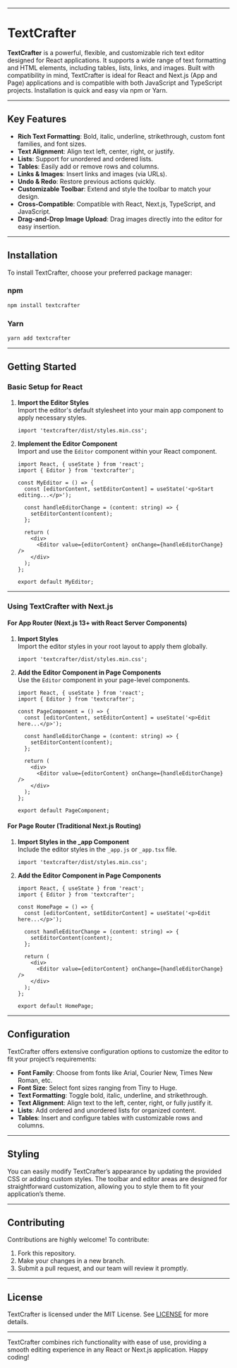 
---

# TextCrafter

**TextCrafter** is a powerful, flexible, and customizable rich text editor designed for React applications. It supports a wide range of text formatting and HTML elements, including tables, lists, links, and images. Built with compatibility in mind, TextCrafter is ideal for React and Next.js (App and Page) applications and is compatible with both JavaScript and TypeScript projects. Installation is quick and easy via npm or Yarn.

---

## Key Features

- **Rich Text Formatting**: Bold, italic, underline, strikethrough, custom font families, and font sizes.
- **Text Alignment**: Align text left, center, right, or justify.
- **Lists**: Support for unordered and ordered lists.
- **Tables**: Easily add or remove rows and columns.
- **Links & Images**: Insert links and images (via URLs).
- **Undo & Redo**: Restore previous actions quickly.
- **Customizable Toolbar**: Extend and style the toolbar to match your design.
- **Cross-Compatible**: Compatible with React, Next.js, TypeScript, and JavaScript.
- **Drag-and-Drop Image Upload**: Drag images directly into the editor for easy insertion.

---

## Installation

To install TextCrafter, choose your preferred package manager:

### npm
```bash
npm install textcrafter
```

### Yarn
```bash
yarn add textcrafter
```

---

## Getting Started

### Basic Setup for React

1. **Import the Editor Styles**  
   Import the editor's default stylesheet into your main app component to apply necessary styles.

   ```tsx
   import 'textcrafter/dist/styles.min.css';
   ```

2. **Implement the Editor Component**  
   Import and use the `Editor` component within your React component.

   ```tsx
   import React, { useState } from 'react';
   import { Editor } from 'textcrafter';

   const MyEditor = () => {
     const [editorContent, setEditorContent] = useState('<p>Start editing...</p>');

     const handleEditorChange = (content: string) => {
       setEditorContent(content);
     };

     return (
       <div>
         <Editor value={editorContent} onChange={handleEditorChange} />
       </div>
     );
   };

   export default MyEditor;
   ```

---

### Using TextCrafter with Next.js

#### For App Router (Next.js 13+ with React Server Components)

1. **Import Styles**  
   Import the editor styles in your root layout to apply them globally.

   ```tsx
   import 'textcrafter/dist/styles.min.css';
   ```

2. **Add the Editor Component in Page Components**  
   Use the `Editor` component in your page-level components.

   ```tsx
   import React, { useState } from 'react';
   import { Editor } from 'textcrafter';

   const PageComponent = () => {
     const [editorContent, setEditorContent] = useState('<p>Edit here...</p>');

     const handleEditorChange = (content: string) => {
       setEditorContent(content);
     };

     return (
       <div>
         <Editor value={editorContent} onChange={handleEditorChange} />
       </div>
     );
   };

   export default PageComponent;
   ```

#### For Page Router (Traditional Next.js Routing)

1. **Import Styles in the _app Component**  
   Include the editor styles in the `_app.js` or `_app.tsx` file.

   ```tsx
   import 'textcrafter/dist/styles.min.css';
   ```

2. **Add the Editor Component in Page Components**

   ```tsx
   import React, { useState } from 'react';
   import { Editor } from 'textcrafter';

   const HomePage = () => {
     const [editorContent, setEditorContent] = useState('<p>Edit here...</p>');

     const handleEditorChange = (content: string) => {
       setEditorContent(content);
     };

     return (
       <div>
         <Editor value={editorContent} onChange={handleEditorChange} />
       </div>
     );
   };

   export default HomePage;
   ```

---

## Configuration

TextCrafter offers extensive configuration options to customize the editor to fit your project’s requirements:

- **Font Family**: Choose from fonts like Arial, Courier New, Times New Roman, etc.
- **Font Size**: Select font sizes ranging from Tiny to Huge.
- **Text Formatting**: Toggle bold, italic, underline, and strikethrough.
- **Text Alignment**: Align text to the left, center, right, or fully justify it.
- **Lists**: Add ordered and unordered lists for organized content.
- **Tables**: Insert and configure tables with customizable rows and columns.

---

## Styling

You can easily modify TextCrafter’s appearance by updating the provided CSS or adding custom styles. The toolbar and editor areas are designed for straightforward customization, allowing you to style them to fit your application’s theme.

---

## Contributing

Contributions are highly welcome! To contribute:

1. Fork this repository.
2. Make your changes in a new branch.
3. Submit a pull request, and our team will review it promptly.

---

## License

TextCrafter is licensed under the MIT License. See [LICENSE](./LICENSE) for more details.

---

TextCrafter combines rich functionality with ease of use, providing a smooth editing experience in any React or Next.js application. Happy coding!